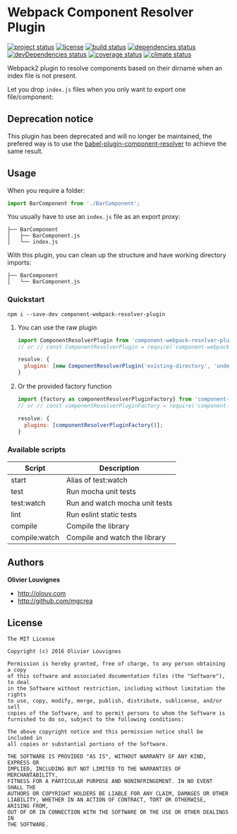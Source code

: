 # Webpack Component Resolver Plugin

[![project status](https://img.shields.io/badge/status-deprecated-red.svg?style=flat)](https://github.com/mgcrea/component-webpack-resolver-plugin) [![license](https://img.shields.io/github/license/mgcrea/component-webpack-resolver-plugin.svg?style=flat)](https://tldrlegal.com/license/mit-license) [![build status](http://img.shields.io/travis/mgcrea/component-webpack-resolver-plugin/master.svg?style=flat)](http://travis-ci.org/mgcrea/component-webpack-resolver-plugin) [![dependencies status](https://img.shields.io/david/mgcrea/component-webpack-resolver-plugin.svg?style=flat)](https://david-dm.org/mgcrea/component-webpack-resolver-plugin) [![devDependencies status](https://img.shields.io/david/dev/mgcrea/component-webpack-resolver-plugin.svg?style=flat)](https://david-dm.org/mgcrea/component-webpack-resolver-plugin#info=devDependencies) [![coverage status](http://img.shields.io/codeclimate/coverage/github/mgcrea/component-webpack-resolver-plugin.svg?style=flat)](https://codeclimate.com/github/mgcrea/component-webpack-resolver-plugin) [![climate status](https://img.shields.io/codeclimate/github/mgcrea/component-webpack-resolver-plugin.svg?style=flat)](https://codeclimate.com/github/mgcrea/component-webpack-resolver-plugin)

Webpack2 plugin to resolve components based on their dirname when an index file is not present.

Let you drop `index.js` files when you only want to export one file/component:

## Deprecation notice

This plugin has been deprecated and will no longer be maintained, the prefered way is to use the [babel-plugin-component-resolver](https://github.com/mgcrea/babel-plugin-component-resolver) to achieve the same result.

## Usage

When you require a folder:

```js
import BarComponent from './BarComponent';
```

You usually have to use an `index.js` file as an export proxy:

```
├── BarComponent
│   ├── BarComponent.js
│   └── index.js
```

With this plugin, you can clean up the structure and have working directory imports:

```
├── BarComponent
│   └── BarComponent.js
```

### Quickstart

```
npm i --save-dev component-webpack-resolver-plugin
```

1.  You can use the raw plugin

    ```js
    import ComponentResolverPlugin from 'component-webpack-resolver-plugin';
    // or // const ComponentResolverPlugin = require('component-webpack-resolver-plugin').default;

    resolve: {
      plugins: [new ComponentResolverPlugin('existing-directory', 'undescribed-raw-file')];
    }
    ```

1.  Or the provided factory function

    ```js
    import {factory as componentResolverPluginFactory} from 'component-webpack-resolver-plugin';
    // or // const componentResolverPluginFactory = require('component-webpack-resolver-plugin').factory;

    resolve: {
      plugins: [componentResolverPluginFactory()];
    }
    ```

### Available scripts

| **Script**    | **Description**                |
| ------------- | ------------------------------ |
| start         | Alias of test:watch            |
| test          | Run mocha unit tests           |
| test:watch    | Run and watch mocha unit tests |
| lint          | Run eslint static tests        |
| compile       | Compile the library            |
| compile:watch | Compile and watch the library  |

## Authors

**Olivier Louvignes**

- http://olouv.com
- http://github.com/mgcrea

## License

```
The MIT License

Copyright (c) 2016 Olivier Louvignes

Permission is hereby granted, free of charge, to any person obtaining a copy
of this software and associated documentation files (the "Software"), to deal
in the Software without restriction, including without limitation the rights
to use, copy, modify, merge, publish, distribute, sublicense, and/or sell
copies of the Software, and to permit persons to whom the Software is
furnished to do so, subject to the following conditions:

The above copyright notice and this permission notice shall be included in
all copies or substantial portions of the Software.

THE SOFTWARE IS PROVIDED "AS IS", WITHOUT WARRANTY OF ANY KIND, EXPRESS OR
IMPLIED, INCLUDING BUT NOT LIMITED TO THE WARRANTIES OF MERCHANTABILITY,
FITNESS FOR A PARTICULAR PURPOSE AND NONINFRINGEMENT. IN NO EVENT SHALL THE
AUTHORS OR COPYRIGHT HOLDERS BE LIABLE FOR ANY CLAIM, DAMAGES OR OTHER
LIABILITY, WHETHER IN AN ACTION OF CONTRACT, TORT OR OTHERWISE, ARISING FROM,
OUT OF OR IN CONNECTION WITH THE SOFTWARE OR THE USE OR OTHER DEALINGS IN
THE SOFTWARE.
```
